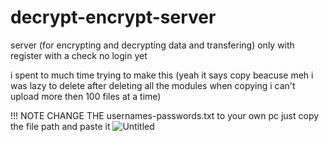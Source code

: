 # decrypt-encrypt-server
server (for encrypting and decrypting data and transfering) only with register with a check  no login yet 

i spent to much time trying to make this
(yeah it says copy beacuse meh i was lazy to delete after deleting all the modules when copying i can't upload more then 100 files at a time)

!!! NOTE CHANGE THE usernames-passwords.txt to your own pc just copy the file path and paste it 
![Untitled](https://github.com/user-attachments/assets/a8cd81c9-ab7a-4224-8a95-dc4cf23dbd0d)


